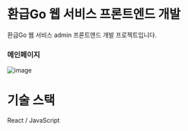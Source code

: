 # 환급Go 웹 서비스 프론트엔드 개발

환급Go 웹 서비스 admin 프론트엔드 개발 프로젝트입니다.

### 메인페이지
![image](https://github.com/Fnv-RefundGo/Client/assets/101381192/a5aaee7b-d2d6-427c-a6d9-b137ae41d48c)

# 기술 스택
React / JavaScript
